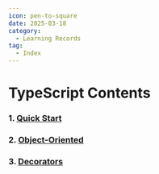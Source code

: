 ```yaml
---
icon: pen-to-square
date: 2025-03-18
category:
  - Learning Records
tag:
  - Index
---
```


# TypeScript Contents
### 1. [Quick Start](./1.md)
### 2. [Object-Oriented](./2.md)
### 3. [Decorators](./3.md)
